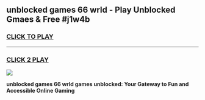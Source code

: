 
## unblocked games 66 wrld - Play Unblocked Gmaes & Free #j1w4b
<h3>
<a href="https://premium.freeplayer.one?title=unblocked_games_66_wrld&ref=03M">CLICK TO PLAY</a></h3>
<hr>

<h3>
<a href="https://premium.freeplayer.one?title=unblocked_games_66_wrld&ref=03M">CLICK 2 PLAY</a>
  
</h3>

<a href="https://premium.freeplayer.one?title=unblocked_games_66_wrld&ref=03M"><img src="https://clearcache.store/games.png"></a>


**unblocked games 66 wrld games unblocked: Your Gateway to Fun and Accessible Online Gaming**
